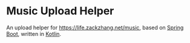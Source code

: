 # Music Upload Helper

An upload helper for https://life.zackzhang.net/music, based on [Spring Boot](https://spring.io/projects/spring-boot), written in [Kotlin](https://kotlinlang.org).